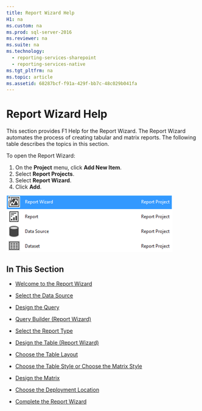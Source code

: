 ```yaml
---
title: Report Wizard Help
H1: na
ms.custom: na
ms.prod: sql-server-2016
ms.reviewer: na
ms.suite: na
ms.technology: 
  - reporting-services-sharepoint
  - reporting-services-native
ms.tgt_pltfrm: na
ms.topic: article
ms.assetid: 68287bcf-f91a-429f-bb7c-48c029b041fa
---
```

# Report Wizard Help
  This section provides F1 Help for the Report Wizard. The Report Wizard automates the process of creating tabular and matrix reports. The following table describes the topics in this section.  
  
 To open the Report Wizard:
 1. On the **Project** menu, click **Add New Item**. 
 2. Select **Report Projects**.
 3. Select **Report Wizard**.
 4. Click **Add**.
 
 ![ssrs_ssdt_selectproject](../../Topics/TopicNameNotContainA/media/ssrs_ssdt_selectproject.png) 
  
## In This Section  
  
-   [Welcome to the Report Wizard](../../Topics/TopicNameNotContainA/Welcome-to-the-Report-Wizard.md)  
  
-   [Select the Data Source](../../Topics/TopicNameNotContainA/Select-the-Data-Source.md)  
  
-   [Design the Query](../../Topics/TopicNameNotContainA/Design-the-Query.md)  
  
-   [Query Builder &#40;Report Wizard&#41;](../../Topics/TopicNameNotContainA/Query-Builder--Report-Wizard-.md)  
  
-   [Select the Report Type](../../Topics/TopicNameNotContainA/Select-the-Report-Type.md)  
  
-   [Design the Table &#40;Report Wizard&#41;](../../Topics/TopicNameNotContainA/Design-the-Table--Report-Wizard-.md)  
  
-   [Choose the Table Layout](../../Topics/TopicNameNotContainA/Choose-the-Table-Layout.md)  
  
-   [Choose the Table Style or Choose the Matrix Style](../../Topics/TopicNameNotContainA/Choose-the-Table-Style-or-Choose-the-Matrix-Style.md)  
  
-   [Design the Matrix](../../Topics/TopicNameNotContainA/Design-the-Matrix.md)  
  
-   [Choose the Deployment Location](../../Topics/TopicNameNotContainA/Choose-the-Deployment-Location.md)  
  
-   [Complete the Report Wizard](../../Topics/TopicNameNotContainA/Complete-the-Report-Wizard.md)  
  
  